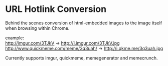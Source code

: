 # URL Hotlink Conversion #

Behind the scenes conversion of html-embedded images to the image itself when browsing within Chrome.

example:<br/>
http://imgur.com/3TJkV -> http://i.imgur.com/3TJkV.jpg<br/>
http://www.quickmeme.com/meme/3q3uah/ -> http://i.qkme.me/3q3uah.jpg


Currently supports imgur, quickmeme, memegenerator and memecrunch.